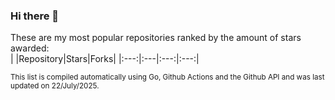 ### Hi there 👋
These are my most popular repositories ranked by the amount of stars awarded:<br>
| |Repository|Stars|Forks|
|:---:|:---|:---:|:---:|

<sub>This list is compiled automatically using Go, Github Actions and the Github API and was last updated on 22/July/2025.</sub>
